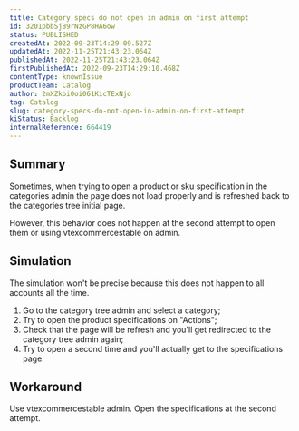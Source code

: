 ```yaml
---
title: Category specs do not open in admin on first attempt
id: 3201pbbSjB9rNzGP8HA6ow
status: PUBLISHED
createdAt: 2022-09-23T14:29:09.527Z
updatedAt: 2022-11-25T21:43:23.064Z
publishedAt: 2022-11-25T21:43:23.064Z
firstPublishedAt: 2022-09-23T14:29:10.468Z
contentType: knownIssue
productTeam: Catalog
author: 2mXZkbi0oi061KicTExNjo
tag: Catalog
slug: category-specs-do-not-open-in-admin-on-first-attempt
kiStatus: Backlog
internalReference: 664419
---
```


## Summary


Sometimes, when trying to open a product or sku specification in the categories admin the page does not load properly and is refreshed back to the categories tree initial page.

However, this behavior does not happen at the second attempt to open them or using vtexcommercestable on admin.




## Simulation


The simulation won't be precise because this does not happen to all accounts all the time.

1. Go to the category tree admin and select a category;
2. Try to open the product specifications on "Actions";
3. Check that the page will be refresh and you'll get redirected to the category tree admin again;
4. Try to open a second time and you'll actually get to the specifications page.



## Workaround


Use vtexcommercestable admin.
Open the specifications at the second attempt.

